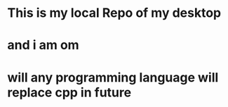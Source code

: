 # This is my local Repo of my desktop
# and i am om
# will any programming language will replace cpp in future